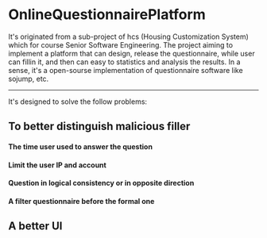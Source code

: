 OnlineQuestionnairePlatform
===========================
It's originated from a sub-project of hcs (Housing Customization System) which for course Senior Software Engineering.
The project aiming to implement a platform that can design, release the  questionnaire, while user can fillin it, and then can easy to statistics and analysis the results. In a sense, it's a open-sourse implementation of questionnaire software like sojump, etc.
**********************
It's designed to solve the follow problems:
##  To better distinguish malicious filler
####  The time user used to answer the question
####  Limit the user IP and account
####  Question in logical consistency or in opposite direction
####  A filter questionnaire before the formal one
##  A better UI
